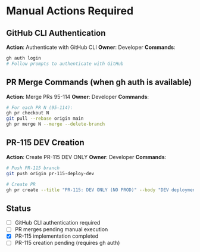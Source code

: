 # Manual Actions Required

## GitHub CLI Authentication
**Action**: Authenticate with GitHub CLI
**Owner**: Developer
**Commands**:
```bash
gh auth login
# Follow prompts to authenticate with GitHub
```

## PR Merge Commands (when gh auth is available)
**Action**: Merge PRs 95-114
**Owner**: Developer
**Commands**:
```bash
# For each PR N (95-114):
gh pr checkout N
git pull --rebase origin main
gh pr merge N --merge --delete-branch
```

## PR-115 DEV Creation
**Action**: Create PR-115 DEV ONLY
**Owner**: Developer
**Commands**:
```bash
# Push PR-115 branch
git push origin pr-115-deploy-dev

# Create PR
gh pr create --title "PR-115: DEV ONLY (NO PROD)" --body "DEV deployment configuration with guards and playbook" --draft
```

## Status
- [ ] GitHub CLI authentication required
- [ ] PR merges pending manual execution
- [x] PR-115 implementation completed
- [ ] PR-115 creation pending (requires gh auth)